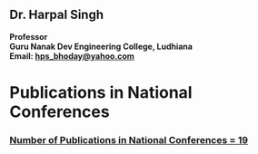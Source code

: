 ## Dr. Harpal Singh
**Professor**  
**Guru Nanak Dev Engineering College, Ludhiana**  
**Email: hps_bhoday@yahoo.com**

# Publications in National Conferences

### [Number of Publications in National Conferences = 19](../../Documents/Pubnc.pdf)
